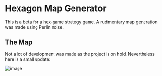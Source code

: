 # Hexagon Map Generator

This is a beta for a hex-game strategy game. A rudimentary map generation was made using Perlin noise.

## The Map
Not a lot of development was made as the project is on hold.
Nevertheless here is a small update:

![image](https://github.com/Nucleus1403/Hexagon-Map-Generation/assets/91887821/6d143f18-27d8-4987-9f9c-dd800923e866)

